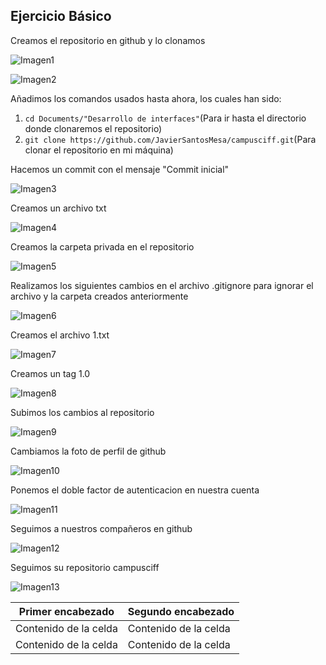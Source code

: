## Ejercicio Básico

Creamos el repositorio en github y lo clonamos

![Imagen1](https://user-images.githubusercontent.com/71442834/93571251-7adcfb00-f994-11ea-8c4f-09185714642d.png)

![Imagen2](https://user-images.githubusercontent.com/71442834/93572198-ca6ff680-f995-11ea-974e-5ac4c633e326.PNG)




Añadimos los comandos usados hasta ahora, los cuales han sido:

1. ```cd Documents/"Desarrollo de interfaces"```(Para ir hasta el directorio donde clonaremos el repositorio)
2. ```git clone https://github.com/JavierSantosMesa/campusciff.git```(Para clonar el repositorio en mi máquina)




Hacemos un commit con el mensaje "Commit inicial"

![Imagen3](https://user-images.githubusercontent.com/71442834/93573652-b0371800-f997-11ea-86b1-2e131db8c99f.PNG)

Creamos un archivo txt

![Imagen4](https://user-images.githubusercontent.com/71442834/93790909-daa50180-fc33-11ea-9ab7-62dc04a67c12.PNG)

Creamos la carpeta privada en el repositorio

![Imagen5](https://user-images.githubusercontent.com/71442834/93791303-5901a380-fc34-11ea-970e-48ccbfe5d6e1.PNG)

Realizamos los siguientes cambios en el archivo .gitignore para ignorar el archivo y la carpeta creados anteriormente

![Imagen6](https://user-images.githubusercontent.com/71442834/93791993-37ed8280-fc35-11ea-9955-289be57c177a.PNG)

Creamos el archivo 1.txt

![Imagen7](https://user-images.githubusercontent.com/71442834/93792386-c3ffaa00-fc35-11ea-98f6-a50b17f86896.PNG)

Creamos un tag 1.0

![Imagen8](https://user-images.githubusercontent.com/71442834/93792620-0de89000-fc36-11ea-99d9-33a620386caf.PNG)

Subimos los cambios al repositorio

![Imagen9](https://user-images.githubusercontent.com/71442834/93792830-530cc200-fc36-11ea-8a2d-5d1d16073d78.PNG)

Cambiamos la foto de perfil de github

![Imagen10](https://user-images.githubusercontent.com/71442834/93793639-5c4a5e80-fc37-11ea-9869-f2882709507c.PNG)

Ponemos el doble factor de autenticacion en nuestra cuenta

![Imagen11](https://user-images.githubusercontent.com/71442834/93793922-bd723200-fc37-11ea-8451-03f8a24a13a3.PNG)

Seguimos a nuestros compañeros en github

![Imagen12](https://user-images.githubusercontent.com/71442834/93795609-ec89a300-fc39-11ea-869f-88f5e0e80e2b.PNG)

Seguimos su repositorio campusciff

![Imagen13](https://user-images.githubusercontent.com/71442834/93796298-f069f500-fc3a-11ea-9322-0684d842a3f1.PNG)



| Primer encabezado | Segundo encabezado |
| ------------- | ------------- |
| Contenido de la celda  | Contenido de la celda  |
| Contenido de la celda  | Contenido de la celda  |